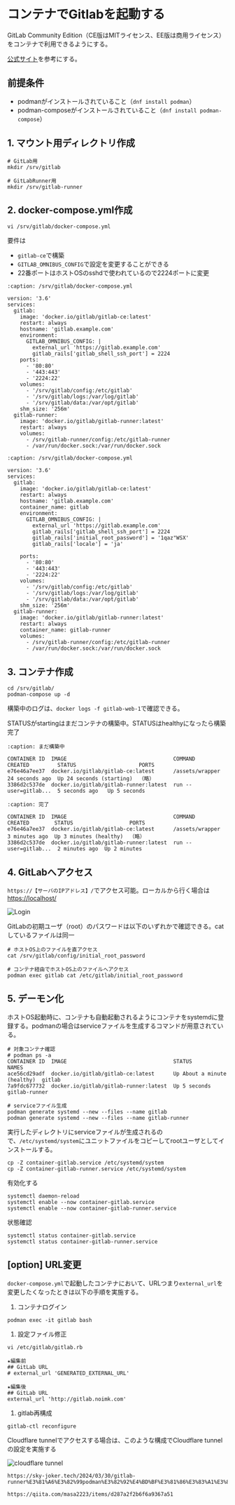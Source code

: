 # コンテナでGitlabを起動する
GitLab Community Edition（CE版はMITライセンス、EE版は商用ライセンス）をコンテナで利用できるようにする。

[公式サイト](https://docs.gitlab.com/ee/install/docker.html)を参考にする。

## 前提条件
- podmanがインストールされていること（`dnf install podman`）
- podman-composeがインストールされていること（`dnf install podman-compose`）

## 1. マウント用ディレクトリ作成
```
# GitLab用
mkdir /srv/gitlab

# GitLabRunner用
mkdir /srv/gitlab-runner
```

## 2. docker-compose.yml作成
```
vi /srv/gitlab/docker-compose.yml
```

要件は
- `gitlab-ce`で構築
- `GITLAB_OMNIBUS_CONFIG`で設定を変更することができる
- 22番ポートはホストOSのsshdで使われているので2224ポートに変更
  
```{code-block}
:caption: /srv/gitlab/docker-compose.yml

version: '3.6'
services:
  gitlab:
    image: 'docker.io/gitlab/gitlab-ce:latest'
    restart: always
    hostname: 'gitlab.example.com'
    environment:
      GITLAB_OMNIBUS_CONFIG: |
        external_url 'https://gitlab.example.com'
        gitlab_rails['gitlab_shell_ssh_port'] = 2224
    ports:
      - '80:80'
      - '443:443'
      - '2224:22'
    volumes:
      - '/srv/gitlab/config:/etc/gitlab'
      - '/srv/gitlab/logs:/var/log/gitlab'
      - '/srv/gitlab/data:/var/opt/gitlab'
    shm_size: '256m'
  gitlab-runner:
    image: 'docker.io/gitlab/gitlab-runner:latest'
    restart: always
    volumes:
      - /srv/gitlab-runner/config:/etc/gitlab-runner
      - /var/run/docker.sock:/var/run/docker.sock
```



```{code-block}
:caption: /srv/gitlab/docker-compose.yml

version: '3.6'
services:
  gitlab:
    image: 'docker.io/gitlab/gitlab-ce:latest'
    restart: always
    hostname: 'gitlab.example.com'
    container_name: gitlab
    environment:
      GITLAB_OMNIBUS_CONFIG: |
        external_url 'https://gitlab.example.com'
        gitlab_rails['gitlab_shell_ssh_port'] = 2224
        gitlab_rails['initial_root_password'] = '1qaz"WSX'
        gitlab_rails['locale'] = 'ja'

    ports:
      - '80:80'
      - '443:443'
      - '2224:22'
    volumes:
      - '/srv/gitlab/config:/etc/gitlab'
      - '/srv/gitlab/logs:/var/log/gitlab'
      - '/srv/gitlab/data:/var/opt/gitlab'
    shm_size: '256m'
  gitlab-runner:
    image: 'docker.io/gitlab/gitlab-runner:latest'
    restart: always
    container_name: gitlab-runner
    volumes:
      - /srv/gitlab-runner/config:/etc/gitlab-runner
      - /var/run/docker.sock:/var/run/docker.sock
```


## 3. コンテナ作成
```
cd /srv/gitlab/
podman-compose up -d
```

構築中のログは、`docker logs -f gitlab-web-1`で確認できる。

STATUSがstartingはまだコンテナの構築中。STATUSはhealthyになったら構築完了

```{code-block}
:caption: まだ構築中

CONTAINER ID  IMAGE                                  COMMAND               CREATED         STATUS                    PORTS
e76e46a7ee37  docker.io/gitlab/gitlab-ce:latest      /assets/wrapper       24 seconds ago  Up 24 seconds (starting)  （略）
3386d2c537de  docker.io/gitlab/gitlab-runner:latest  run --user=gitlab...  5 seconds ago   Up 5 seconds
```

```{code-block}
:caption: 完了

CONTAINER ID  IMAGE                                  COMMAND               CREATED        STATUS                  PORTS
e76e46a7ee37  docker.io/gitlab/gitlab-ce:latest      /assets/wrapper       3 minutes ago  Up 3 minutes (healthy)  （略）
3386d2c537de  docker.io/gitlab/gitlab-runner:latest  run --user=gitlab...  2 minutes ago  Up 2 minutes
```

## 4. GitLabへアクセス
`https://【サーバのIPアドレス】/`でアクセス可能。ローカルから行く場合は[https://localhost/](https://localhost/)

![Login](./GitLabSetuponDocker/Login.png)


GitLabの初期ユーザ（root）のパスワードは以下のいずれかで確認できる。catしているファイルは同一
```
# ホストOS上のファイルを直アクセス
cat /srv/gitlab/config/initial_root_password

# コンテナ経由でホストOS上のファイルへアクセス
podman exec gitlab cat /etc/gitlab/initial_root_password
```

## 5. デーモン化
ホストOS起動時に、コンテナも自動起動されるようにコンテナをsystemdに登録する。podmanの場合はserviceファイルを生成するコマンドが用意されている。

```
# 対象コンテナ確認
# podman ps -a
CONTAINER ID  IMAGE                                  STATUS                       NAMES
ace56cd29adf  docker.io/gitlab/gitlab-ce:latest      Up About a minute (healthy)  gitlab
7a9fdc677732  docker.io/gitlab/gitlab-runner:latest  Up 5 seconds                 gitlab-runner

# serviceファイル生成
podman generate systemd --new --files --name gitlab
podman generate systemd --new --files --name gitlab-runner
```

実行したディレクトリにserviceファイルが生成されるので、`/etc/systemd/system`にユニットファイルをコピーしてrootユーザとしてインストールする。
```
cp -Z container-gitlab.service /etc/systemd/system
cp -Z container-gitlab-runner.service /etc/systemd/system
```

有効化する
```
systemctl daemon-reload
systemctl enable --now container-gitlab.service
systemctl enable --now container-gitlab-runner.service
```

状態確認
```
systemctl status container-gitlab.service
systemctl status container-gitlab-runner.service
```


## [option] URL変更
`docker-compose.yml`で起動したコンテナにおいて、URLつまり`external_url`を変更したくなったときは以下の手順を実施する。

1. コンテナログイン

```
podman exec -it gitlab bash
```

1. 設定ファイル修正

```
vi /etc/gitlab/gitlab.rb
```

```
★編集前
## GitLab URL
# external_url 'GENERATED_EXTERNAL_URL'

★編集後
## GitLab URL
external_url 'http://gitlab.noimk.com'
```

1. gitlab再構成

```
gitlab-ctl reconfigure
```

Cloudflare tunnelでアクセスする場合は、このような構成でCloudflare tunnelの設定を実施する

![cloudflare tunnel](./GitLabSetuponDocker/cloudflare.drawio.svg)





```{note}
https://sky-joker.tech/2024/03/30/gitlab-runner%E3%81%A6%E3%82%99podman%E3%82%92%E4%BD%BF%E3%81%86%E3%83%A1%E3%83%A2/

https://qiita.com/masa2223/items/d287a2f2b6f6a9367a51
```

